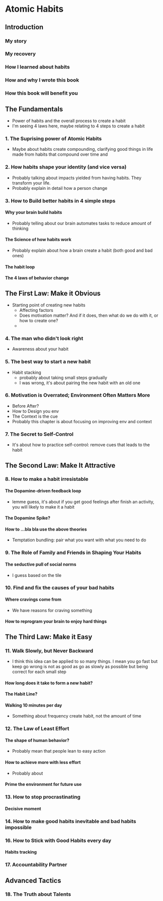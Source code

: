 # Atomic Habits

## Introduction

### My story

### My recovery

### How I learned about habits

### How and why I wrote this book

### How this book will benefit you

## The Fundamentals

- Power of habits and the overall process to create a habit
- I'm seeing 4 laws here, maybe relating to 4 steps to create a habit

### 1. The Suprising power of Atomic Habits

- Maybe about habits create compounding, clarifying good things in life made from habits that compound over time and 

### 2. How habits shape your identity (and vice versa)

- Probably talking about impacts yielded from having habits. They transform your life.
- Probably explain in detail how a person change

### 3. How to Build better habits in 4 simple steps

#### Why your brain build habits

- Probably telling about our brain automates tasks to reduce amount of thinking
#### The Science of how habits work

- Probably explain about how a brain create a habit (both good and bad ones)

#### The habit loop

#### The 4 laws of behavior change

## The First Law: Make it Obvious

- Starting point of creating new habits 
    - Affecting factors
    - Does motivation matter? And if it does, then what do we do with it, or how to create one? 
    -

### 4. The man who didn't look right

- Awareness about your habit

### 5. The best way to start a new habit

- Habit stacking
    - probably about taking small steps gradually
    - I was wrong, it's about pairing the new habit with an old one

### 6. Motivation is Overrated; Environment Often Matters More

- Before After?
- How to Design you env
- The Context is the cue
- Probably this chapter is about focusing on improving env and context

### 7. The Secret to Self-Control

- It's about how to practice self-control: remove cues that leads to the habit

## The Second Law: Make It Attractive

### 8. How to make a habit irresistable

#### The Dopamine-driven feedback loop
 
- lemme guess, it's about if you get good feelings after finish an activity, you will likely to make it a habit

#### The Dopamine Spike?

#### How to ...bla bla use the above theories

- Temptation bundling: pair what you want with what you need to do

### 9. The Role of Family and Friends in Shaping Your Habits

#### The seductive pull of social norms

- I guess based on the tile

### 10. Find and fix the causes of your bad habits

#### Where cravings come from

- We have reasons for craving something

#### How to reprogram your brain to enjoy hard things

## The Third Law: Make it Easy

### 11. Walk Slowly, but Never Backward

- I think this idea can be applied to so many things. I mean you go fast but keep go wrong is not as good as go as slowly as possible but being correct for each small step

#### How long does it take to form a new habit?

#### The Habit Line?

#### Walking 10 minutes per day

- Something about frequency create habit, not the amount of time

### 12. The Law of Least Effort

#### The shape of human behavior?

- Probably mean that people lean to easy action

#### How to achieve more with less effort

- Probably about 

#### Prime the environment for future use

### 13. How to stop procrastinating

#### Decisive moment 

### 14. How to make good habits inevitable and bad habits impossible

### 16. How to Stick with Good Habits every day

#### Habits tracking

### 17. Accountability Partner

## Advanced Tactics

### 18. The Truth about Talents



